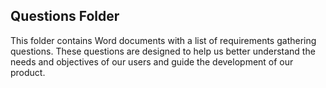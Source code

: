 ## Questions Folder

This folder contains Word documents with a list of requirements gathering questions. These questions are designed to help us better understand the needs and objectives of our users and guide the development of our product.
